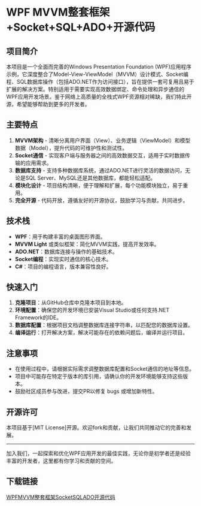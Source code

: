 # WPF MVVM整套框架+Socket+SQL+ADO+开源代码

## 项目简介

本项目是一个全面而完善的Windows Presentation Foundation (WPF)应用程序示例，它深度整合了Model-View-ViewModel（MVVM）设计模式、Socket编程、SQL数据库操作（包括ADO.NET作为访问接口），旨在提供一套可复用且易于扩展的解决方案。特别适用于需要实现高效数据绑定、命令处理和异步通信的WPF应用开发场景。鉴于网络上高质量的全栈式WPF资源相对稀缺，我们特此开源，希望能够帮助到更多的开发者。

## 主要特点

1. **MVVM架构** - 清晰分离用户界面（View）、业务逻辑（ViewModel）和模型数据（Model），提升代码的可维护性和测试性。
2. **Socket通信** - 实现客户端与服务器之间的高效数据交互，适用于实时数据传输的应用需求。
3. **数据库支持** - 支持多种数据库系统，通过ADO.NET进行灵活的数据访问，无论是SQL Server、MySQL还是其他数据库，都能轻松适配。
4. **模块化设计** - 项目结构清晰，便于理解和扩展，每个功能模块独立，易于重用。
5. **完全开源** - 代码开放，遵循友好的开源协议，鼓励学习与贡献，共同进步。

## 技术栈

- **WPF**：用于构建丰富的桌面图形界面。
- **MVVM Light** 或类似框架：简化MVVM实践，提高开发效率。
- **ADO.NET**：数据库连接与操作的基础技术。
- **Socket编程**：实现实时通信的核心技术。
- **C#**：项目的编程语言，版本兼容性良好。

## 快速入门

1. **克隆项目**：从GitHub仓库中克隆本项目到本地。
2. **环境配置**：确保您的开发环境已安装Visual Studio或任何支持.NET Framework的IDE。
3. **数据库配置**：根据项目文档调整数据库连接字符串，以匹配您的数据库设置。
4. **编译运行**：打开解决方案，解决可能存在的依赖问题后，编译并运行项目。

## 注意事项

- 在使用过程中，请根据实际需求调整数据库配置和Socket通信的地址等信息。
- 项目中可能存在特定于版本的库引用，请确认你的开发环境能够支持这些版本。
- 鼓励社区成员参与改进，提交PR以修复 bugs 或增加新特性。

## 开源许可

本项目基于[MIT License]开源。欢迎fork和贡献，让我们共同推动它的完善和发展。

---

加入我们，一起探索和优化WPF应用开发的最佳实践，无论你是初学者还是经验丰富的开发者，这里都有你学习和贡献的空间。

## 下载链接

[WPFMVVM整套框架SocketSQLADO开源代码](https://pan.quark.cn/s/a491621f3b7a)